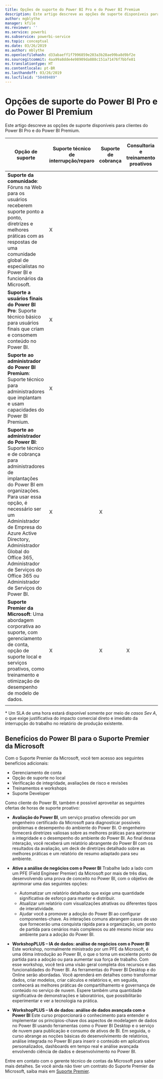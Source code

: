 ```yaml
---
title: Opções de suporte do Power BI Pro e do Power BI Premium
description: Este artigo descreve as opções de suporte disponíveis para clientes do Power BI Pro e do Power BI Premium.
author: mgblythe
manager: kfile
ms.reviewer: ''
ms.service: powerbi
ms.subservice: powerbi-service
ms.topic: conceptual
ms.date: 03/26/2019
ms.author: mblythe
ms.openlocfilehash: d33abaeff1f7996859e203a3b28ae99ba8d9bf2e
ms.sourcegitcommit: 4aa99a8dde4e98909da888c151a71476f7bbfe81
ms.translationtype: HT
ms.contentlocale: pt-BR
ms.lasthandoff: 03/26/2019
ms.locfileid: "58489489"
---
```

# <a name="power-bi-pro-and-power-bi-premium-support-options"></a>Opções de suporte do Power BI Pro e do Power BI Premium

Este artigo descreve as opções de suporte disponíveis para clientes do Power BI Pro e do Power BI Premium.

| **Opção de suporte** | **Suporte técnico de interrupção/reparo** | **Suporte de cobrança** | **Consultoria e treinamento proativos** | **Nível de serviço <br>(tempo até a participação inicial)** | **Canal de suporte** |
| --- | --- | --- | --- | --- | --- |
| **Suporte da comunidade**: Fóruns na Web para os usuários receberem suporte ponto a ponto, diretrizes e melhores práticas com as respostas de uma comunidade global de especialistas no Power BI e funcionários da Microsoft. | X |   |   | Nenhum, a participação é fornecida em uma base de melhor esforço. | [Comunidade do Power BI](https://community.powerbi.com) |
| **Suporte a usuários finais do Power BI Pro**: Suporte técnico básico para usuários finais que criam e consomem conteúdo no Power BI. | X |   |   | Um dia útil. | [Site de suporte do Power BI](https://support.powerbi.com)  |
| **Suporte ao administrador do Power BI Premium**: Suporte técnico para administradores que implantam e usam capacidades do Power BI Premium. | X |   |   | Um dia útil ou uma hora, de acordo com a gravidade do caso.\* | [Site de suporte do Power BI](https://support.powerbi.com)<br>OU<br>[Centro de Administração do Microsoft 365](https://portal.office.com/adminportal)<br>OU<br> Telefone |
| **Suporte ao administrador do Power BI**: Suporte técnico e de cobrança para administradores de implantações do Power BI em organizações.  Para usar essa opção, é necessário ser um Administrador de Empresa do Azure Active Directory, Administrador Global do Office 365, Administrador de Serviços do Office 365 ou Administrador de Serviços do Power BI. | X | X |   | Um dia útil ou uma hora, de acordo com a gravidade do caso.\* | [Centro de Administração do Microsoft 365](https://portal.office.com/adminportal)<br>OU<br> Telefone |
| **Suporte Premier da Microsoft**: Uma abordagem corporativa ao suporte, com gerenciamento de conta, opção de suporte local e serviços proativos, como treinamento e otimização de desempenho de modelo de dados. | X | X | X | Várias, de acordo com a oferta e a gravidade do caso.\* | Gerente Técnico de Contas <br>OU<br> [Centro de Administração do Microsoft 365](https://portal.office.com/adminportal) |
| | | | | | |

\* Um SLA de uma hora estará disponível somente por meio de _casos Sev A_, o que exige justificativa do impacto comercial direto e imediato da interrupção do trabalho no relatório de produção existente.

## <a name="power-bi-benefits-for-microsoft-premier-support"></a>Benefícios do Power BI para o Suporte Premier da Microsoft

Com o Suporte Premier da Microsoft, você tem acesso aos seguintes benefícios adicionais:

- Gerenciamento de conta
- Opção de suporte no local
- Verificação de integridade, avaliações de risco e revisões
- Treinamentos e workshops
- Suporte Developer

Como cliente do Power BI, também é possível aproveitar as seguintes ofertas de horas de suporte proativo:

 - **Avaliação do Power BI**, um serviço proativo oferecido por um engenheiro certificado da Microsoft para diagnosticar possíveis problemas e desempenho do ambiente do Power BI. O engenheiro fornecerá diretrizes valiosas sobre as melhores práticas para aprimorar a integridade e o desempenho do ambiente do Power BI. Ao final dessa interação, você receberá um relatório abrangente do Power BI com os resultados da avaliação, um deck de diretrizes detalhado sobre as melhores práticas e um relatório de resumo adaptado para seu ambiente.

 - **Ative a análise de negócios com o Power BI** Trabalhe lado a lado com um PFE (Field Engineer Premier) da Microsoft por mais de três dias, desenvolvendo uma prova de conceito no Power BI, com o objetivo de aprimorar uma das seguintes opções:
    - Automatizar um relatório detalhado que exige uma quantidade significativa de esforço para manter e distribuir.
    - Atualizar um relatório com visualizações atrativas ou diferentes tipos de interatividade. 
    - Ajudar você a promover a adoção do Power BI ao configurar componentes-chave. As interações comuns abrangem casos de uso que fornecerão uma conquista rápida para a organização, um ponto de partida para cenários mais complexos ou até mesmo iniciar seu ambiente para a adoção do Power BI.

  - **WorkshopPLUS – IA de dados: análise de negócios com o Power BI** Este workshop, normalmente ministrado por um PFE da Microsoft, é uma ótima introdução ao Power BI, o que o torna um excelente ponto de partida para a adoção ou para aumentar sua força de trabalho.
Com esse workshop, você terá uma visão geral completa dos recursos e das funcionalidades do Power BI. As ferramentas do Power BI Desktop e do Online serão abordadas. Você aprenderá em detalhes como transformar dados, criar modelos, criar cálculos e relatórios e, em seguida, conhecerá as melhores práticas de compartilhamento e governança de conteúdo no serviço de nuvem. Espere também uma quantidade significativa de demonstrações e laboratórios, que possibilitarão experimentar e ver a tecnologia na prática.

  - **WorkshopPLUS – IA de dados: análise de dados avançada com o Power BI** Este curso proporcionará o conhecimento para entender e implementar os princípios-chave dos aspectos de modelagem de dados no Power BI usando ferramentas como o Power BI Desktop e o serviço de nuvem para publicação e consumo de ativos de BI. Em seguida, o curso abrange as noções básicas do desenvolvimento de relatórios, análise integrada no Power BI para inserir o conteúdo em aplicativos personalizados, dashboards em tempo real e análise avançada envolvendo ciência de dados e desenvolvimento no Power BI.

Entre em contato com o gerente técnico de contas da Microsoft para saber mais detalhes. Se você ainda não tiver um contrato do Suporte Premier da Microsoft, saiba mais em [Suporte Premier](https://support.microsoft.com/en-us/premier).
